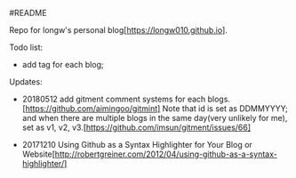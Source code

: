 #README

Repo for longw's personal blog[https://longw010.github.io].

Todo list:

- add tag for each blog;


Updates:

- 20180512
add gitment comment systems for each blogs. [https://github.com/aimingoo/gitmint]
Note that id is set as DDMMYYYY; and when there are multiple blogs in the same day(very unlikely for me), set as v1, v2, v3.[https://github.com/imsun/gitment/issues/66]

- 20171210
Using Github as a Syntax Highlighter for Your Blog or Website[http://robertgreiner.com/2012/04/using-github-as-a-syntax-highlighter/]

